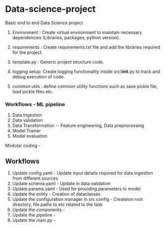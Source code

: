# Data-science-project
Basic end to end Data Science project 

1. Environment : Create virtual environment to maintain necessary dependencies (Libraries, packages, python version).

2. requirements : Create requirements.txt file and add the libraries required for the project.

3. template.py : Generic project structure code.

4. logging setup: Create logging functionality inside src/__init__.py to track and debug execution of code.

5. common utils : define common utility functions such as save pickle file, load pickle files etc.

### Workflows - ML pipeline

1. Data Ingestion
2. Data validation
3. Data Transformation -- Feature engineering, Data preprocessing
4. Model Trainer
5. Model evaluation

Modular coding - 

## Workflows 

1. Update config.yaml - Update input details required for data ingestion from different sources
2. Update schema.yaml - Update in data validation
3. Update params.yaml - Used for providing parameters to model
4. Update the entity - Creation of dataclasses 
5. Update the configuration manager in src config - Createion root directory, file paths to etc related to the task
6. Update the components - 
7. Update the pipeline -
8. Update the main.py -